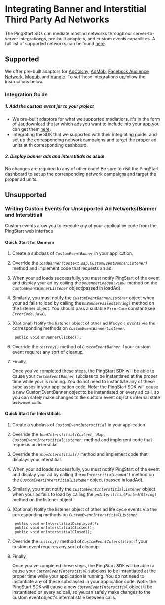# Integrating Banner and Interstitial Third Party Ad Networks
The PingStart SDK can mediate most ad networks through our server-to-server integrationgs, pre-built adapters, and custom events capabilites. A full list of supported networks can be found [here](http://baidu.com).

## Supported
We offer pre-built adaptors for [AdColony](http://baidu.com), [AdMob](http://baidu.com), [Facebook Audience Network](http://baidu.com), [Mopub](http://baidu.com), and [Vungle](http://baidu.com). To set these integrations up,follow the instructions below.
### Integration Guide
##### 1. Add the custom event jar to your project
* We pre-built adaptors for what we supported mediations, it's in the form of Jar,download the jar which ads you want to include into your app,you can get them [here]().
* Integrating the SDK that we supported with their integrating guide, and set up the corresponding network campaigns and target the proper ad units at th corresponding dashboard.

##### 2. Display banner ads and interstitials as usual
No changes are required to any of other code! Be sure to visit the PingStart dashboard to set up the corresponding network campaigns and target the proper ad units.

## Unsupported

### Writing Custom Events for Unsupported Ad Networks(Banner and Interstitial)
Custom events allow you to execute any of your application code from the PingStart web interface

#### Quick Start for Banners
1. Create a subclass of *`CustomEventBanner`* in your application.
2. Override the *`LoadBanner(Context,Map,CustomEventBannerListener)`* method and implement code that requests an ad.
3. When your ad loads successfully, you must notify PingStart of the event and display your ad by calling the *`OnBannerLoaded(View)`* method on the *`CustomEventBannerListener`* object(passed in loadAd).
4. Similarly, you must notify the *`CustomEventBannerListener`* object when your ad fails to load by calling the *`OnBannerFailed(String)`* method on the listener object. You should pass a suitable `ErrorCode` constant(see *`ErrorCode.java`*).
5. (Optional) Notify the listener object of other ad lifecycle events via the corresponding methods on *`CustomEventBannerListener`*.

        public void onBannerClicked();
6. Override the *`destroy()`* method of *`CustomEventBanner`* if your custom event requires any sort of cleanup.
7. Finally,
   
   Once you've completed these steps, the PingStart SDK will be able to cause your *`CustomEventBanner`* subclass to be instantiated at the proper time while your is running. You do not need to instantiate any of these subclasses in your application code. *Note:* the PingStart SDK will cause a new CustomEventBanner object to be instantiated on every ad call, so you can safely make changes to the custom event object's internal state between calls.

#### Quick Start for Interstitials
1. Create a subclass of *`CustomEventInterstitial`* in your application.
2. Override the *`loadInterstitial(Context, Map, CustomEventInterstitialListener)`* method and implement code that requests an interstitial.
3. Override the *`showInterstitial()`* method and implement code that displays your interstitial.
4. When your ad loads successfully, you must notify PingStart of the event and display your ad by calling the *`onInterstitialLoaded()`* method on the *`CustomEventInterstitialListener`* object (passed in loadAd).
5. Similarly, you must notify the *`CustomEventInterstitialListener`* object when your ad fails to load by calling the *`onInterstitialFailed(String)`* method on the listener object.
6. (Optional) Notify the listener object of other ad life cycle events via the corresponding methods on *`CustomEventInterstitialListener`*.

        public void onInterstitialDisplayed();
        public void onInterstitialClicked();
        public void onInterstitialClosed();
7. Override the *`destroy()`* method of *`CustomEventInterstitial`* if your custom event requires any sort of cleanup.
8. Finally,
   
   Once you've completed these steps, the PingStart SDK will be able to cause your *`CustomEventInterstitial`* subclass to be instantiated at the proper time while your application is running. You do not need to instantiate any of these subclassed in your application code. *Note:* the PingStart SDK will cause a new *`CUstomEventInterstitial`* object ti be instantiated on every ad call, so youcan safely make changes to the custom event object's internal state between calls.
